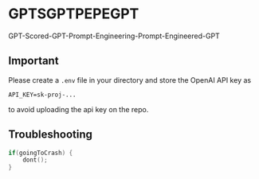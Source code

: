# GPTSGPTPEPEGPT
 GPT-Scored-GPT-Prompt-Engineering-Prompt-Engineered-GPT


## Important
Please create a `.env` file in your directory and store the OpenAI API key as
```
API_KEY=sk-proj-...
```
to avoid uploading the api key on the repo.

## Troubleshooting
```cpp
if(goingToCrash) {
    dont();
}
```